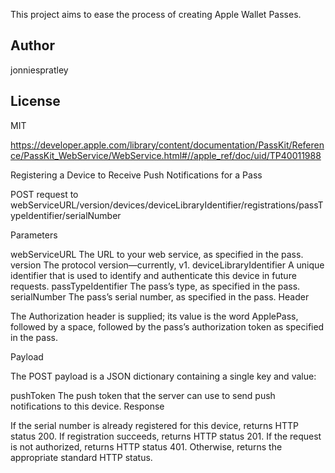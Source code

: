 This project aims to ease the process of creating Apple Wallet Passes.



## Author
jonniespratley

## License
MIT



https://developer.apple.com/library/content/documentation/PassKit/Reference/PassKit_WebService/WebService.html#//apple_ref/doc/uid/TP40011988




Registering a Device to Receive Push Notifications for a Pass

POST request to webServiceURL/version/devices/deviceLibraryIdentifier/registrations/passTypeIdentifier/serialNumber

Parameters

webServiceURL
The URL to your web service, as specified in the pass.
version
The protocol version—currently, v1.
deviceLibraryIdentifier
A unique identifier that is used to identify and authenticate this device in future requests.
passTypeIdentifier
The pass’s type, as specified in the pass.
serialNumber
The pass’s serial number, as specified in the pass.
Header

The Authorization header is supplied; its value is the word ApplePass, followed by a space, followed by the pass’s authorization token as specified in the pass.

Payload

The POST payload is a JSON dictionary containing a single key and value:

pushToken
The push token that the server can use to send push notifications to this device.
Response

If the serial number is already registered for this device, returns HTTP status 200.
If registration succeeds, returns HTTP status 201.
If the request is not authorized, returns HTTP status 401.
Otherwise, returns the appropriate standard HTTP status.
